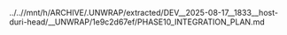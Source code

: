 ../..//mnt/h/ARCHIVE/.UNWRAP/extracted/DEV__2025-08-17__1833__host-duri-head/__UNWRAP/1e9c2d67ef/PHASE10_INTEGRATION_PLAN.md
